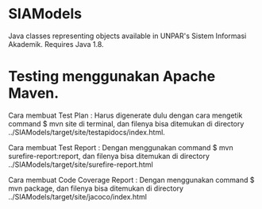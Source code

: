 # SIAModels
Java classes representing objects available in UNPAR's Sistem Informasi Akademik. Requires Java 1.8.

# Testing menggunakan Apache Maven.

Cara membuat Test Plan :
Harus digenerate dulu dengan cara mengetik command $ mvn site di terminal, dan filenya bisa ditemukan di directory
../SIAModels/target/site/testapidocs/index.html.

Cara membuat Test Report :
Dengan menggunakan command $ mvn surefire-report:report, dan filenya bisa ditemukan di directory
../SIAModels/target/site/surefire-report.html

Cara membuat Code Coverage Report :
Dengan menggunakan command $ mvn package, dan filenya bisa ditemukan di directory
../SIAModels/target/site/jacoco/index.html


